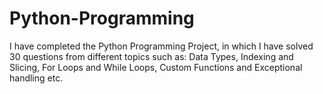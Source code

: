 # Python-Programming
I have completed the Python Programming Project, in which I have solved 30 questions from different topics such as: Data Types, Indexing and Slicing, For Loops and While Loops, Custom Functions and Exceptional handling etc.
